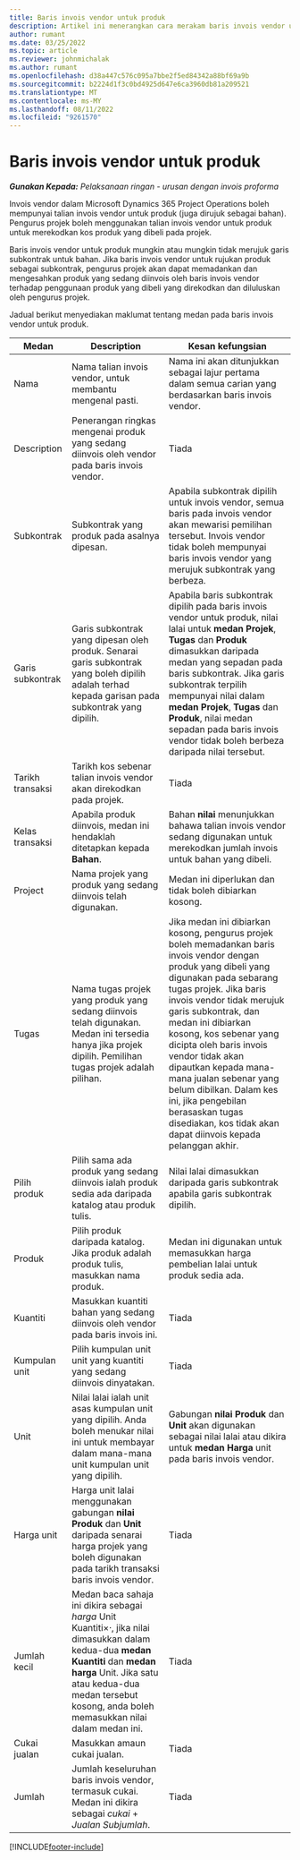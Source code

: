 ```yaml
---
title: Baris invois vendor untuk produk
description: Artikel ini menerangkan cara merakam baris invois vendor untuk produk dan menggunakan medan yang berbeza untuk merakam pembelian produk daripada vendor.
author: rumant
ms.date: 03/25/2022
ms.topic: article
ms.reviewer: johnmichalak
ms.author: rumant
ms.openlocfilehash: d38a447c576c095a7bbe2f5ed84342a88bf69a9b
ms.sourcegitcommit: b2224d1f3c0bd4925d647e6ca3960db81a209521
ms.translationtype: MT
ms.contentlocale: ms-MY
ms.lasthandoff: 08/11/2022
ms.locfileid: "9261570"
---
```

# <a name="vendor-invoice-lines-for-products"></a>Baris invois vendor untuk produk

_**Gunakan Kepada:** Pelaksanaan ringan - urusan dengan invois proforma_

Invois vendor dalam Microsoft Dynamics 365 Project Operations boleh mempunyai talian invois vendor untuk produk (juga dirujuk sebagai bahan). Pengurus projek boleh menggunakan talian invois vendor untuk produk untuk merekodkan kos produk yang dibeli pada projek.

Baris invois vendor untuk produk mungkin atau mungkin tidak merujuk garis subkontrak untuk bahan. Jika baris invois vendor untuk rujukan produk sebagai subkontrak, pengurus projek akan dapat memadankan dan mengesahkan produk yang sedang diinvois oleh baris invois vendor terhadap penggunaan produk yang dibeli yang direkodkan dan diluluskan oleh pengurus projek.

Jadual berikut menyediakan maklumat tentang medan pada baris invois vendor untuk produk.

| Medan | Description | Kesan kefungsian |
| --- | --- | --- |
| Nama | Nama talian invois vendor, untuk membantu mengenal pasti. | Nama ini akan ditunjukkan sebagai lajur pertama dalam semua carian yang berdasarkan baris invois vendor. |
| Description | Penerangan ringkas mengenai produk yang sedang diinvois oleh vendor pada baris invois vendor. | Tiada |
| Subkontrak | Subkontrak yang produk pada asalnya dipesan. | Apabila subkontrak dipilih untuk invois vendor, semua baris pada invois vendor akan mewarisi pemilihan tersebut. Invois vendor tidak boleh mempunyai baris invois vendor yang merujuk subkontrak yang berbeza. |
| Garis subkontrak | Garis subkontrak yang dipesan oleh produk. Senarai garis subkontrak yang boleh dipilih adalah terhad kepada garisan pada subkontrak yang dipilih. | Apabila baris subkontrak dipilih pada baris invois vendor untuk produk, nilai lalai untuk **medan Projek**, **Tugas** dan **Produk** dimasukkan daripada medan yang sepadan pada baris subkontrak. Jika garis subkontrak terpilih mempunyai nilai dalam **medan Projek**, **Tugas** dan **Produk**, nilai medan sepadan pada baris invois vendor tidak boleh berbeza daripada nilai tersebut. |
| Tarikh transaksi | Tarikh kos sebenar talian invois vendor akan direkodkan pada projek. | Tiada|
| Kelas transaksi | Apabila produk diinvois, medan ini hendaklah ditetapkan kepada **Bahan**. | Bahan **nilai** menunjukkan bahawa talian invois vendor sedang digunakan untuk merekodkan jumlah invois untuk bahan yang dibeli. |
| Project | Nama projek yang produk yang sedang diinvois telah digunakan. | Medan ini diperlukan dan tidak boleh dibiarkan kosong. |
| Tugas | Nama tugas projek yang produk yang sedang diinvois telah digunakan. Medan ini tersedia hanya jika projek dipilih. Pemilihan tugas projek adalah pilihan. | Jika medan ini dibiarkan kosong, pengurus projek boleh memadankan baris invois vendor dengan produk yang dibeli yang digunakan pada sebarang tugas projek. Jika baris invois vendor tidak merujuk garis subkontrak, dan medan ini dibiarkan kosong, kos sebenar yang dicipta oleh baris invois vendor tidak akan dipautkan kepada mana-mana jualan sebenar yang belum dibilkan. Dalam kes ini, jika pengebilan berasaskan tugas disediakan, kos tidak akan dapat diinvois kepada pelanggan akhir. |
| Pilih produk | Pilih sama ada produk yang sedang diinvois ialah produk sedia ada daripada katalog atau produk tulis. | Nilai lalai dimasukkan daripada garis subkontrak apabila garis subkontrak dipilih. |
| Produk | Pilih produk daripada katalog. Jika produk adalah produk tulis, masukkan nama produk. | Medan ini digunakan untuk memasukkan harga pembelian lalai untuk produk sedia ada. |
| Kuantiti | Masukkan kuantiti bahan yang sedang diinvois oleh vendor pada baris invois ini. | Tiada |
| Kumpulan unit | Pilih kumpulan unit unit yang kuantiti yang sedang diinvois dinyatakan. | Tiada |
| Unit | Nilai lalai ialah unit asas kumpulan unit yang dipilih. Anda boleh menukar nilai ini untuk membayar dalam mana-mana unit kumpulan unit yang dipilih. | Gabungan **nilai Produk** dan **Unit** akan digunakan sebagai nilai lalai atau dikira untuk **medan Harga** unit pada baris invois vendor. |
| Harga unit | Harga unit lalai menggunakan gabungan **nilai Produk** dan **Unit** daripada senarai harga projek yang boleh digunakan pada tarikh transaksi baris invois vendor. | Tiada |
| Jumlah kecil | Medan baca sahaja ini dikira sebagai *harga* Unit Kuantiti&times;*·*, jika nilai dimasukkan dalam kedua-dua **medan Kuantiti** dan **medan harga** Unit. Jika satu atau kedua-dua medan tersebut kosong, anda boleh memasukkan nilai dalam medan ini. | Tiada |
| Cukai jualan | Masukkan amaun cukai jualan. | Tiada |
| Jumlah | Jumlah keseluruhan baris invois vendor, termasuk cukai. Medan ini dikira sebagai *cukai* + *Jualan Subjumlah*. | Tiada |

[!INCLUDE[footer-include](../../includes/footer-banner.md)]
